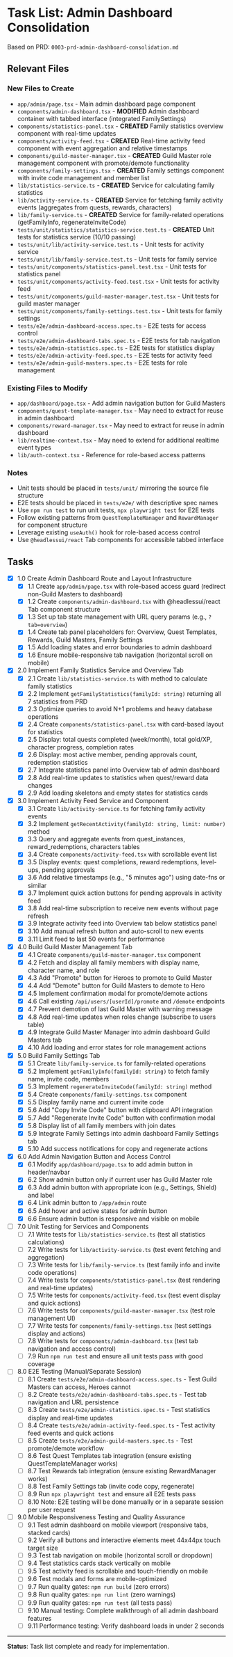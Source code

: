 # Task List: Admin Dashboard Consolidation

Based on PRD: `0003-prd-admin-dashboard-consolidation.md`

## Relevant Files

### New Files to Create
- `app/admin/page.tsx` - Main admin dashboard page component
- `components/admin-dashboard.tsx` - **MODIFIED** Admin dashboard container with tabbed interface (integrated FamilySettings)
- `components/statistics-panel.tsx` - **CREATED** Family statistics overview component with real-time updates
- `components/activity-feed.tsx` - **CREATED** Real-time activity feed component with event aggregation and relative timestamps
- `components/guild-master-manager.tsx` - **CREATED** Guild Master role management component with promote/demote functionality
- `components/family-settings.tsx` - **CREATED** Family settings component with invite code management and member list
- `lib/statistics-service.ts` - **CREATED** Service for calculating family statistics
- `lib/activity-service.ts` - **CREATED** Service for fetching family activity events (aggregates from quests, rewards, characters)
- `lib/family-service.ts` - **CREATED** Service for family-related operations (getFamilyInfo, regenerateInviteCode)
- `tests/unit/statistics/statistics-service.test.ts` - **CREATED** Unit tests for statistics service (10/10 passing)
- `tests/unit/lib/activity-service.test.ts` - Unit tests for activity service
- `tests/unit/lib/family-service.test.ts` - Unit tests for family service
- `tests/unit/components/statistics-panel.test.tsx` - Unit tests for statistics panel
- `tests/unit/components/activity-feed.test.tsx` - Unit tests for activity feed
- `tests/unit/components/guild-master-manager.test.tsx` - Unit tests for guild master manager
- `tests/unit/components/family-settings.test.tsx` - Unit tests for family settings
- `tests/e2e/admin-dashboard-access.spec.ts` - E2E tests for access control
- `tests/e2e/admin-dashboard-tabs.spec.ts` - E2E tests for tab navigation
- `tests/e2e/admin-statistics.spec.ts` - E2E tests for statistics display
- `tests/e2e/admin-activity-feed.spec.ts` - E2E tests for activity feed
- `tests/e2e/admin-guild-masters.spec.ts` - E2E tests for role management

### Existing Files to Modify
- `app/dashboard/page.tsx` - Add admin navigation button for Guild Masters
- `components/quest-template-manager.tsx` - May need to extract for reuse in admin dashboard
- `components/reward-manager.tsx` - May need to extract for reuse in admin dashboard
- `lib/realtime-context.tsx` - May need to extend for additional realtime event types
- `lib/auth-context.tsx` - Reference for role-based access patterns

### Notes
- Unit tests should be placed in `tests/unit/` mirroring the source file structure
- E2E tests should be placed in `tests/e2e/` with descriptive spec names
- Use `npm run test` to run unit tests, `npx playwright test` for E2E tests
- Follow existing patterns from `QuestTemplateManager` and `RewardManager` for component structure
- Leverage existing `useAuth()` hook for role-based access control
- Use `@headlessui/react` Tab components for accessible tabbed interface

## Tasks

- [x] 1.0 Create Admin Dashboard Route and Layout Infrastructure
  - [x] 1.1 Create `app/admin/page.tsx` with role-based access guard (redirect non-Guild Masters to dashboard)
  - [x] 1.2 Create `components/admin-dashboard.tsx` with @headlessui/react Tab component structure
  - [x] 1.3 Set up tab state management with URL query params (e.g., `?tab=overview`)
  - [x] 1.4 Create tab panel placeholders for: Overview, Quest Templates, Rewards, Guild Masters, Family Settings
  - [x] 1.5 Add loading states and error boundaries to admin dashboard
  - [x] 1.6 Ensure mobile-responsive tab navigation (horizontal scroll on mobile)

- [x] 2.0 Implement Family Statistics Service and Overview Tab
  - [x] 2.1 Create `lib/statistics-service.ts` with method to calculate family statistics
  - [x] 2.2 Implement `getFamilyStatistics(familyId: string)` returning all 7 statistics from PRD
  - [x] 2.3 Optimize queries to avoid N+1 problems and heavy database operations
  - [x] 2.4 Create `components/statistics-panel.tsx` with card-based layout for statistics
  - [x] 2.5 Display: total quests completed (week/month), total gold/XP, character progress, completion rates
  - [x] 2.6 Display: most active member, pending approvals count, redemption statistics
  - [x] 2.7 Integrate statistics panel into Overview tab of admin dashboard
  - [x] 2.8 Add real-time updates to statistics when quest/reward data changes
  - [x] 2.9 Add loading skeletons and empty states for statistics cards

- [x] 3.0 Implement Activity Feed Service and Component
  - [x] 3.1 Create `lib/activity-service.ts` for fetching family activity events
  - [x] 3.2 Implement `getRecentActivity(familyId: string, limit: number)` method
  - [x] 3.3 Query and aggregate events from quest_instances, reward_redemptions, characters tables
  - [x] 3.4 Create `components/activity-feed.tsx` with scrollable event list
  - [x] 3.5 Display events: quest completions, reward redemptions, level-ups, pending approvals
  - [x] 3.6 Add relative timestamps (e.g., "5 minutes ago") using date-fns or similar
  - [x] 3.7 Implement quick action buttons for pending approvals in activity feed
  - [x] 3.8 Add real-time subscription to receive new events without page refresh
  - [x] 3.9 Integrate activity feed into Overview tab below statistics panel
  - [x] 3.10 Add manual refresh button and auto-scroll to new events
  - [x] 3.11 Limit feed to last 50 events for performance

- [x] 4.0 Build Guild Master Management Tab
  - [x] 4.1 Create `components/guild-master-manager.tsx` component
  - [x] 4.2 Fetch and display all family members with display name, character name, and role
  - [x] 4.3 Add "Promote" button for Heroes to promote to Guild Master
  - [x] 4.4 Add "Demote" button for Guild Masters to demote to Hero
  - [x] 4.5 Implement confirmation modal for promote/demote actions
  - [x] 4.6 Call existing `/api/users/[userId]/promote` and `/demote` endpoints
  - [x] 4.7 Prevent demotion of last Guild Master with warning message
  - [x] 4.8 Add real-time updates when roles change (subscribe to users table)
  - [x] 4.9 Integrate Guild Master Manager into admin dashboard Guild Masters tab
  - [x] 4.10 Add loading and error states for role management actions

- [x] 5.0 Build Family Settings Tab
  - [x] 5.1 Create `lib/family-service.ts` for family-related operations
  - [x] 5.2 Implement `getFamilyInfo(familyId: string)` to fetch family name, invite code, members
  - [x] 5.3 Implement `regenerateInviteCode(familyId: string)` method
  - [x] 5.4 Create `components/family-settings.tsx` component
  - [x] 5.5 Display family name and current invite code
  - [x] 5.6 Add "Copy Invite Code" button with clipboard API integration
  - [x] 5.7 Add "Regenerate Invite Code" button with confirmation modal
  - [x] 5.8 Display list of all family members with join dates
  - [x] 5.9 Integrate Family Settings into admin dashboard Family Settings tab
  - [x] 5.10 Add success notifications for copy and regenerate actions

- [x] 6.0 Add Admin Navigation Button and Access Control
  - [x] 6.1 Modify `app/dashboard/page.tsx` to add admin button in header/navbar
  - [x] 6.2 Show admin button only if current user has Guild Master role
  - [x] 6.3 Add admin button with appropriate icon (e.g., Settings, Shield) and label
  - [x] 6.4 Link admin button to `/app/admin` route
  - [x] 6.5 Add hover and active states for admin button
  - [x] 6.6 Ensure admin button is responsive and visible on mobile

- [ ] 7.0 Unit Testing for Services and Components
  - [ ] 7.1 Write tests for `lib/statistics-service.ts` (test all statistics calculations)
  - [ ] 7.2 Write tests for `lib/activity-service.ts` (test event fetching and aggregation)
  - [ ] 7.3 Write tests for `lib/family-service.ts` (test family info and invite code operations)
  - [ ] 7.4 Write tests for `components/statistics-panel.tsx` (test rendering and real-time updates)
  - [ ] 7.5 Write tests for `components/activity-feed.tsx` (test event display and quick actions)
  - [ ] 7.6 Write tests for `components/guild-master-manager.tsx` (test role management UI)
  - [ ] 7.7 Write tests for `components/family-settings.tsx` (test settings display and actions)
  - [ ] 7.8 Write tests for `components/admin-dashboard.tsx` (test tab navigation and access control)
  - [ ] 7.9 Run `npm run test` and ensure all unit tests pass with good coverage

- [ ] 8.0 E2E Testing (Manual/Separate Session)
  - [ ] 8.1 Create `tests/e2e/admin-dashboard-access.spec.ts` - Test Guild Masters can access, Heroes cannot
  - [ ] 8.2 Create `tests/e2e/admin-dashboard-tabs.spec.ts` - Test tab navigation and URL persistence
  - [ ] 8.3 Create `tests/e2e/admin-statistics.spec.ts` - Test statistics display and real-time updates
  - [ ] 8.4 Create `tests/e2e/admin-activity-feed.spec.ts` - Test activity feed events and quick actions
  - [ ] 8.5 Create `tests/e2e/admin-guild-masters.spec.ts` - Test promote/demote workflow
  - [ ] 8.6 Test Quest Templates tab integration (ensure existing QuestTemplateManager works)
  - [ ] 8.7 Test Rewards tab integration (ensure existing RewardManager works)
  - [ ] 8.8 Test Family Settings tab (invite code copy, regenerate)
  - [ ] 8.9 Run `npx playwright test` and ensure all E2E tests pass
  - [ ] 8.10 Note: E2E testing will be done manually or in a separate session per user request

- [ ] 9.0 Mobile Responsiveness Testing and Quality Assurance
  - [ ] 9.1 Test admin dashboard on mobile viewport (responsive tabs, stacked cards)
  - [ ] 9.2 Verify all buttons and interactive elements meet 44x44px touch target size
  - [ ] 9.3 Test tab navigation on mobile (horizontal scroll or dropdown)
  - [ ] 9.4 Test statistics cards stack vertically on mobile
  - [ ] 9.5 Test activity feed is scrollable and touch-friendly on mobile
  - [ ] 9.6 Test modals and forms are mobile-optimized
  - [ ] 9.7 Run quality gates: `npm run build` (zero errors)
  - [ ] 9.8 Run quality gates: `npm run lint` (zero warnings)
  - [ ] 9.9 Run quality gates: `npm run test` (all tests pass)
  - [ ] 9.10 Manual testing: Complete walkthrough of all admin dashboard features
  - [ ] 9.11 Performance testing: Verify dashboard loads in under 2 seconds

---

**Status**: Task list complete and ready for implementation.

